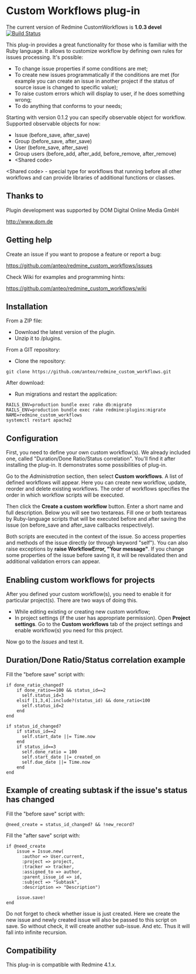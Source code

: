 Custom Workflows plug-in
========================

The current version of Redmine CustomWorkflows is **1.0.3 devel** [![Build Status](https://api.travis-ci.org/anteo/redmine_custom_workflows.png)](https://travis-ci.org/anteo/redmine_custom_workflows)

This plug-in provides a great functionality for those who is familiar with the Ruby language.
It allows to customize workflow by defining own rules for issues processing. It's possible:
* To change issue properties if some conditions are met;
* To create new issues programmatically if the conditions are met (for example you can create an issue in another project if the status of source issue is changed to specific value);
* To raise custom errors which will display to user, if he does something wrong;
* To do anything that conforms to your needs;

Starting with version 0.1.2 you can specify observable object for workflow. Supported observable objects for now:
* Issue (before_save, after_save)
* Group (before_save, after_save)
* User (before_save, after_save)
* Group users (before_add, after_add, before_remove, after_remove)
* \<Shared code\>

\<Shared code\> - special type for workflows that running before all other workflows and can provide libraries of additional functions or classes.

Thanks to
---------

Plugin development was supported by DOM Digital Online Media GmbH

http://www.dom.de

Getting help
------------

Create an issue if you want to propose a feature or report a bug:

https://github.com/anteo/redmine_custom_workflows/issues

Check Wiki for examples and programming hints:

https://github.com/anteo/redmine_custom_workflows/wiki

Installation
------------

From a ZIP file:

* Download the latest version of the plugin.
* Unzip it to /plugins.

From a GIT repository:

* Clone  the repository:

```
git clone https://github.com/anteo/redmine_custom_workflows.git
```

After download:

* Run migrations and restart the application:

```
RAILS_ENV=production bundle exec rake db:migrate
RAILS_ENV=production bundle exec rake redmine:plugins:migrate NAME=redmine_custom_workflows
systemctl restart apache2
```

Configuration
-------------

First, you need to define your own custom workflow(s). We already included one, called "Duration/Done Ratio/Status correlation". You'll find it after installing the plug-in. It demonstrates some possibilities of plug-in.

Go to the *Administration* section, then select <b>Custom workflows</b>. A list of defined workflows will appear. Here you can create new workflow, update, reorder and delete existing workflows. The order of workflows specifies the order in which workflow scripts will be executed.

Then click the <b>Create a custom workflow</b> button. Enter a short name and full description. Below you will see two textareas. Fill one or both textareas by Ruby-language scripts that will be executed before and after saving the issue (on before_save and after_save callbacks respectively).

Both scripts are executed in the context of the issue. So access properties and methods of the issue directly (or through keyword "self"). You can also raise exceptions by <b>raise WorkflowError, "Your message"</b>. If you change some properties of the issue before saving it, it will be revalidated then and additional validation errors can appear.

Enabling custom workflows for projects
-------------------------------

After you defined your custom workflow(s), you need to enable it for particular project(s). There are two ways of doing this.
* While editing existing or creating new custom workflow;
* In project settings (if the user has appropriate permission). Open <b>Project settings</b>. Go to the <b>Custom workflows</b> tab of the project settings and enable workflow(s) you need for this project.

Now go to the *Issues* and test it.

Duration/Done Ratio/Status correlation example
----------------------------------------------

Fill the "before save" script with:

    if done_ratio_changed?
        if done_ratio==100 && status_id==2
          self.status_id=3
        elsif [1,3,4].include?(status_id) && done_ratio<100
          self.status_id=2
        end
    end
    
    if status_id_changed?
        if status_id==2
          self.start_date ||= Time.now
        end
        if status_id==3
          self.done_ratio = 100
          self.start_date ||= created_on
          self.due_date ||= Time.now
        end
    end

Example of creating subtask if the issue's status has changed
-------------------------------------------------------------

Fill the "before save" script with:

    @need_create = status_id_changed? && !new_record?

Fill the "after save" script with:

    if @need_create
        issue = Issue.new(
          :author => User.current,
          :project => project,
          :tracker => tracker,
          :assigned_to => author,
          :parent_issue_id => id,
          :subject => "Subtask",
          :description => "Description")
        
        issue.save!
    end

Do not forget to check whether issue is just created. Here we create the new issue and newly created issue will also be passed to this script on save. So without check, it will create another sub-issue. And etc. Thus it will fall into infinite recursion.

Compatibility
-------------

This plug-in is compatible with Redmine 4.1.x.